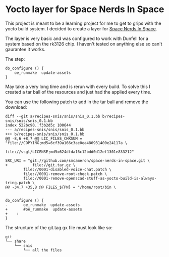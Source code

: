 # Yocto layer for Space Nerds In Space

This project is meant to be a learning project for me to get to grips with the yocto build system.
I decided to create a layer for [Space Nerds In Space](https://github.com/smcameron/space-nerds-in-space).

The layer is very basic and was configured to work with Dunfell for a system based on the rk3126 chip. I haven't tested on anything else so can't gaurantee it works.

The step: 

    do_configure () {  
        oe_runmake  update-assets  
    }  

May take a very long time and is rerun with every build.
To solve this I created a tar ball of the resources and just had the applied every time.

You can use the following patch to add in the tar ball and remove the download:

    diff --git a/recipes-snis/snis/snis_0.1.bb b/recipes-snis/snis/snis_0.1.bb
    index 522bc90..f3b2d5c 100644
    --- a/recipes-snis/snis/snis_0.1.bb
    +++ b/recipes-snis/snis/snis_0.1.bb
    @@ -8,6 +8,7 @@ LIC_FILES_CHKSUM = "file://COPYING;md5=6cf39a166c3ae0ea480931400e24117a \
                        file://ssgl/LICENSE;md5=624dfda16c12bdd0d12ef1301e833212"

    SRC_URI = "git://github.com/smcameron/space-nerds-in-space.git \
    +           file://git.tar.gz \
            file://0001-disabled-voice-chat.patch \
            file://0001-remove-root-check.patch \
            file://0001-remove-openscad-stuff-as-yocto-build-is-always-tring.patch \
    @@ -34,7 +35,8 @@ FILES_${PN} = "/home/root/bin \
                "

    do_configure () {
    -       oe_runmake  update-assets
    +       #oe_runmake  update-assets
    +    :
    }

The structure of the git.tag.gx file must look like so:  

    git  
    └── share  
        └── snis  
            └── all the files  
